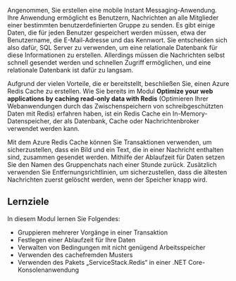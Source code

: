 Angenommen, Sie erstellen eine mobile Instant Messaging-Anwendung. Ihre Anwendung ermöglicht es Benutzern, Nachrichten an alle Mitglieder einer bestimmten benutzerdefinierten Gruppe zu senden. Es gibt einige Daten, die für jeden Benutzer gespeichert werden müssen, etwa der Benutzername, die E-Mail-Adresse und das Kennwort. Sie entscheiden sich also dafür, SQL Server zu verwenden, um eine relationale Datenbank für diese Informationen zu erstellen. Allerdings müssen die Nachrichten selbst schnell gesendet werden und schnellen Zugriff ermöglichen, und eine relationale Datenbank ist dafür zu langsam.

Aufgrund der vielen Vorteile, die er bereitstellt, beschließen Sie, einen Azure Redis Cache zu erstellen. Wie Sie bereits im Modul **Optimize your web applications by caching read-only data with Redis** (Optimieren Ihrer Webanwendungen durch das Zwischenspeichern von schreibgeschützten Daten mit Redis) erfahren haben, ist ein Redis Cache ein In-Memory-Datenspeicher, der als Datenbank, Cache oder Nachrichtenbroker verwendet werden kann.

Mit dem Azure Redis Cache können Sie Transaktionen verwenden, um sicherzustellen, dass ein Bild und ein Text, die in einer Nachricht enthalten sind, zusammen gesendet werden. Mithilfe der Ablaufzeit für Daten setzen Sie den Namen des Gruppenchats nach einer Stunde zurück. Zusätzlich verwenden Sie Entfernungsrichtlinien, um sicherzustellen, dass die ältesten Nachrichten zuerst gelöscht werden, wenn der Speicher knapp wird.

## <a name="learning-objectives"></a>Lernziele

In diesem Modul lernen Sie Folgendes:

- Gruppieren mehrerer Vorgänge in einer Transaktion
- Festlegen einer Ablaufzeit für Ihre Daten
- Verwalten von Bedingungen mit nicht genügend Arbeitsspeicher
- Verwenden des cachefremden Musters
- Verwenden des Pakets „ServiceStack.Redis“ in einer .NET Core-Konsolenanwendung